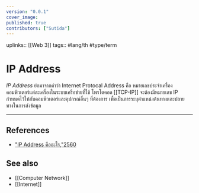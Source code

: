 ```yaml
---
version: "0.0.1"
cover_image:
published: true
contributors: ["Sutida"]
---
```

uplinks:: [[Web 3]]
tags:: #lang/th #type/term

# IP Address
 *IP Address* ย่อมาจากคำว่า Internet Protocal Address คือ หมายเลขประจำเครื่องคอมพิวเตอร์แต่ละเครื่องในระบบเครือข่ายที่ใช้ โพรโตคอล [[TCP-IP]] จะต้องมีหมายเลข IP กำหนดไว้ให้กับคอมพิวเตอร์และอุปกรณ์อื่นๆ ที่ต้องการ เพื่อเป็นการระบุตำแหน่งต้นทางเเละปลายทางในการส่งข้อมูล
 
---
## References
- ["IP Address คืออะไร,"2560](https://www.mindphp.com/คู่มือ/73-คืออะไร/2071-ip-address-คืออะไร.html)
## See also
- [[Computer Network]]
- [[Internet]]
